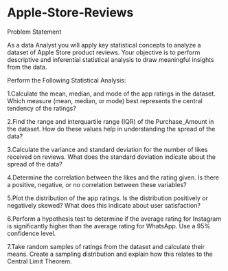 # Apple-Store-Reviews

Problem Statement

As a data Analyst you will apply key statistical concepts to analyze a dataset of Apple Store product reviews. Your objective is to perform descriptive and inferential statistical analysis to draw meaningful insights from the data.

Perform the Following Statistical Analysis:

1.Calculate the mean, median, and mode of the app ratings in the dataset. Which measure (mean, median, or mode) best represents the central tendency of the ratings?

2.Find the range and interquartile range (IQR) of the Purchase_Amount in the dataset. How do these values help in understanding the spread of the data?

3.Calculate the variance and standard deviation for the number of likes received on reviews. What does the standard deviation indicate about the spread of the data?

4.Determine the correlation between the likes and the rating given. Is there a positive, negative, or no correlation between these variables?

5.Plot the distribution of the app ratings. Is the distribution positively or negatively skewed? What does this indicate about user satisfaction?

6.Perform a hypothesis test to determine if the average rating for Instagram is significantly higher than the average rating for WhatsApp. Use a 95% confidence level.

7.Take random samples of ratings from the dataset and calculate their means. Create a sampling distribution and explain how this relates to the Central Limit Theorem.
